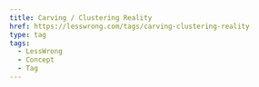 ```yaml
---
title: Carving / Clustering Reality
href: https://lesswrong.com/tags/carving-clustering-reality
type: tag
tags:
  - LessWrong
  - Concept
  - Tag
---
```



